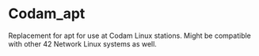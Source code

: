 # Codam_apt
Replacement for apt for use at Codam Linux stations. Might be compatible with other 42 Network Linux systems as well.

